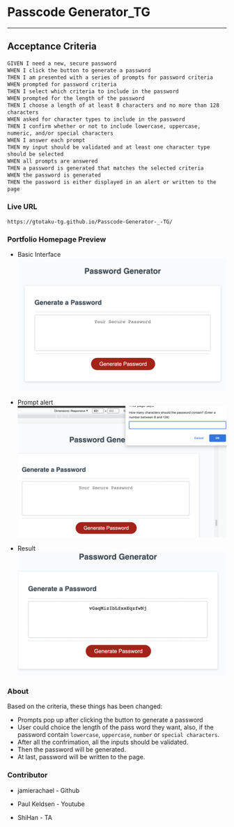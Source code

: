 # Passcode Generator_TG
____
## Acceptance Criteria

```
GIVEN I need a new, secure password
WHEN I click the button to generate a password
THEN I am presented with a series of prompts for password criteria
WHEN prompted for password criteria
THEN I select which criteria to include in the password
WHEN prompted for the length of the password
THEN I choose a length of at least 8 characters and no more than 128 characters
WHEN asked for character types to include in the password
THEN I confirm whether or not to include lowercase, uppercase, numeric, and/or special characters
WHEN I answer each prompt
THEN my input should be validated and at least one character type should be selected
WHEN all prompts are answered
THEN a password is generated that matches the selected criteria
WHEN the password is generated
THEN the password is either displayed in an alert or written to the page
```

   

### Live URL
    https://gtotaku-tg.github.io/Passcode-Generator-_-TG/

### Portfolio Homepage Preview
* Basic Interface
    ![Basic interface](./basic_interface.png)

* Prompt alert
    ![Prompt alert](./prompt_alert.png)

* Result
    ![Result](./result.png)

### About
Based on the criteria, these things has been changed:
* Prompts pop up after clicking the button to generate a password
* User could choice the length of the pass word they want, also, if the password contain `lowercase`, `uppercase`, `number` or `special characters`.
* After all the confrimation, all the inputs should be validated.
* Then the password will be generated.
* At last, password will be written to the page.

### Contributor
* jamierachael - Github

* Paul Keldsen - Youtube

* ShiHan - TA


